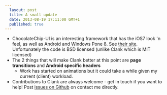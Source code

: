 ```yaml
---
  layout: post
  title: A small update
  date: 2013-08-19 17:11:00 GMT+1
  published: true
---
```


* ChocolateChip-UI is an interesting framework that has the iOS7 look 'n feel, as well as Android and Windows Pone 8. See [their site](http://www.chocolatechip-ui.com/). Unfortunately the code is BSD licensed (unlike Clank which is MIT licensed)
* The 2 things that will make Clank better at this point are **page transitions** and **Android specific headers**
	* Work has started on animations but it could take a while given my current (client) workload.
* Contributions to Clank are always welcome - get in touch if you want to help! Post [issues on Github](https://github.com/Wolfr/clank/issues?milestone=none&state=open) on contact me directly.

